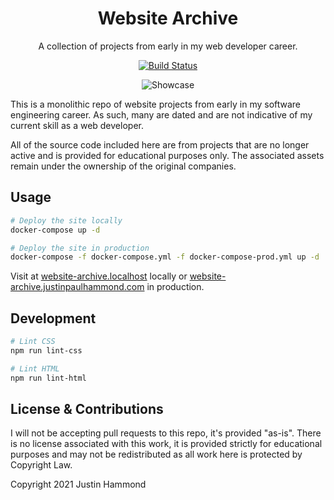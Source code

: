 <div align="center">

# Website Archive

A collection of projects from early in my web developer career.

[![Build Status](https://github.com/Justintime50/website-archive/workflows/build/badge.svg)](https://github.com/Justintime50/website-archive/actions)

<img src="assets/showcase.png" alt="Showcase">

</div>

This is a monolithic repo of website projects from early in my software engineering career. As such, many are dated and are not indicative of my current skill as a web developer.

All of the source code included here are from projects that are no longer active and is provided for educational purposes only. The associated assets remain under the ownership of the original companies.

## Usage

```bash
# Deploy the site locally
docker-compose up -d

# Deploy the site in production
docker-compose -f docker-compose.yml -f docker-compose-prod.yml up -d
```

Visit at [website-archive.localhost](website-archive.localhost) locally or [website-archive.justinpaulhammond.com](https://website-archive.justinpaulhammond.com) in production.

## Development

```bash
# Lint CSS
npm run lint-css

# Lint HTML
npm run lint-html
```

## License & Contributions

I will not be accepting pull requests to this repo, it's provided "as-is". There is no license associated with this work, it is provided strictly for educational purposes and may not be redistributed as all work here is protected by Copyright Law.

Copyright 2021 Justin Hammond
